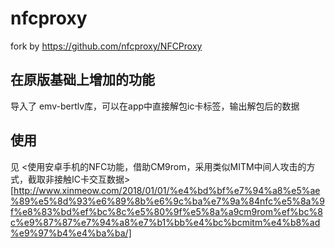 # nfcproxy
fork by https://github.com/nfcproxy/NFCProxy

## 在原版基础上增加的功能

导入了 emv-bertlv库，可以在app中直接解包ic卡标签，输出解包后的数据

## 使用
见 <使用安卓手机的NFC功能，借助CM9rom，采用类似MITM中间人攻击的方式，截取非接触IC卡交互数据>[http://www.xinmeow.com/2018/01/01/%e4%bd%bf%e7%94%a8%e5%ae%89%e5%8d%93%e6%89%8b%e6%9c%ba%e7%9a%84nfc%e5%8a%9f%e8%83%bd%ef%bc%8c%e5%80%9f%e5%8a%a9cm9rom%ef%bc%8c%e9%87%87%e7%94%a8%e7%b1%bb%e4%bc%bcmitm%e4%b8%ad%e9%97%b4%e4%ba%ba/]

